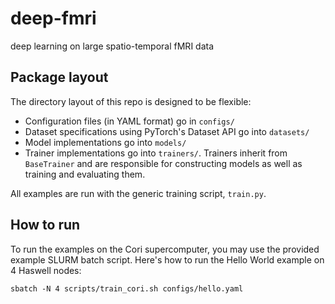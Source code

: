 # deep-fmri

deep learning on large spatio-temporal fMRI data

## Package layout

The directory layout of this repo is designed to be flexible:
- Configuration files (in YAML format) go in `configs/`
- Dataset specifications using PyTorch's Dataset API go into `datasets/`
- Model implementations go into `models/`
- Trainer implementations go into `trainers/`. Trainers inherit from
  `BaseTrainer` and are responsible for constructing models as well as training
  and evaluating them.

All examples are run with the generic training script, `train.py`.

## How to run

To run the examples on the Cori supercomputer, you may use the provided
example SLURM batch script. Here's how to run the Hello World example on 4
Haswell nodes:

`sbatch -N 4 scripts/train_cori.sh configs/hello.yaml`
